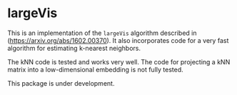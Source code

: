 largeVis
================

This is an implementation of the `largeVis` algorithm described in (<https://arxiv.org/abs/1602.00370>). It also incorporates code for a very fast algorithm for estimating k-nearest neighbors.

The kNN code is tested and works very well. The code for projecting a kNN matrix into a low-dimensional embedding is not fully tested.

This package is under development.
